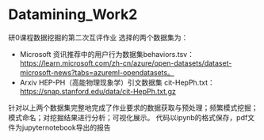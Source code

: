 # Datamining_Work2
研0课程数据挖掘的第二次互评作业
选择的两个数据集为：

* Microsoft 资讯推荐中的用户行为数据集behaviors.tsv：https://learn.microsoft.com/zh-cn/azure/open-datasets/dataset-microsoft-news?tabs=azureml-opendatasets。
* Arxiv HEP-PH（高能物理现象学）引文数据集 cit-HepPh.txt： https://snap.stanford.edu/data/cit-HepPh.txt.gz

针对以上两个数据集完整地完成了作业要求的数据获取与预处理；频繁模式挖掘；模式命名；对挖掘结果进行分析；可视化展示。
代码以ipynb的格式保存，pdf文件为jupyternotebook导出的报告
